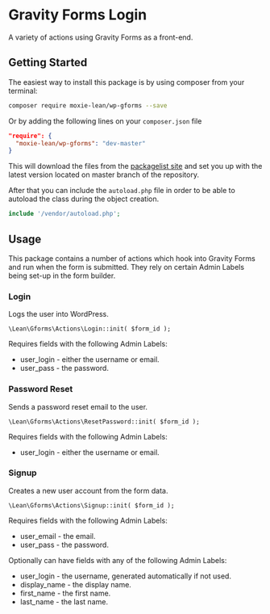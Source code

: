 # Gravity Forms Login
A variety of actions using Gravity Forms as a front-end.

## Getting Started

The easiest way to install this package is by using composer from your terminal:

```bash
composer require moxie-lean/wp-gforms --save
```

Or by adding the following lines on your `composer.json` file

```json
"require": {
  "moxie-lean/wp-gforms": "dev-master"
}
```

This will download the files from the [packagelist site](https://packagist.org/packages/moxie-lean/wp-gforms-login) 
and set you up with the latest version located on master branch of the repository. 

After that you can include the `autoload.php` file in order to
be able to autoload the class during the object creation.

```php
include '/vendor/autoload.php';
```

## Usage

This package contains a number of actions which hook into Gravity Forms and run when the form is submitted. They rely on certain Admin Labels being set-up in the form builder.

### Login
Logs the user into WordPress.

```
\Lean\Gforms\Actions\Login::init( $form_id );
```

Requires fields with the following Admin Labels:
- user_login - either the username or email.
- user_pass  - the password.

### Password Reset
Sends a password reset email to the user.

```
\Lean\Gforms\Actions\ResetPassword::init( $form_id );
```

Requires fields with the following Admin Labels:
- user_login - either the username or email.

### Signup
Creates a new user account from the form data.

```
\Lean\Gforms\Actions\Signup::init( $form_id );
```

Requires fields with the following Admin Labels:
- user_email - the email.
- user_pass  - the password.

Optionally can have fields with any of the following Admin Labels:
- user_login   - the username, generated automatically if not used.
- display_name - the display name.
- first_name   - the first name.
- last_name    - the last name.
